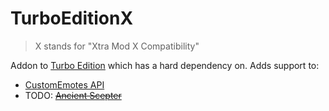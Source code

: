 # TurboEditionX
> X stands for "Xtra Mod X Compatibility"

Addon to [Turbo Edition](https://github.com/Anreol/TurboEdition) which has a hard dependency on.
Adds support to: 
- [CustomEmotes API](https://thunderstore.io/package/MetrosexualFruitcake/CustomEmotesAPI/)
- TODO: ~~[Ancient Scepter](https://thunderstore.io/package/amogus_lovers/StandaloneAncientScepter/)~~
